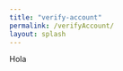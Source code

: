 ```yaml
---
title: "verify-account"
permalink: /verifyAccount/
layout: splash
---
```

Hola

<script>
    async function sendData() {
        const message = "hello, world from md";

        try {
            const response = await fetch("/.netlify/functions/verificar-sesion", {
                method: "POST",
                body: JSON.stringify({ message }),
                headers: {
                    "Content-Type": "application/json"
                }
            });

            if (response.ok) {
                const responseData = await response.json();
                console.log("Response from server:", responseData);
            } else {
                console.error("Failed to send data to server.");
            }
        } catch (error) {
            console.error("Error:", error);
        }
    }

    // Automatically send data when the page loads
    sendData();
</script>